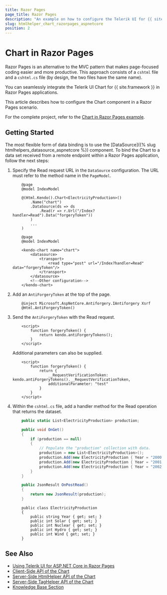 ```yaml
---
title: Razor Pages
page_title: Razor Pages
description: "An example on how to configure the Telerik UI for {{ site.framework }} Chart for remote binding in Razor Pages scenario."
slug: htmlhelper_chart_razorpages_aspnetcore
position: 2
---
```


# Chart in Razor Pages

Razor Pages is an alternative to the MVC pattern that makes page-focused coding easier and more productive. This approach consists of a `cshtml` file and a `cshtml.cs` file (by design, the two files have the same name). 

You can seamlessly integrate the Telerik UI Chart for {{ site.framework }} in Razor Pages applications.

This article describes how to configure the Chart component in a Razor Pages scenario.

For the complete project, refer to the [Chart in Razor Pages example](https://github.com/telerik/ui-for-aspnet-core-examples/blob/master/Telerik.Examples.RazorPages/Telerik.Examples.RazorPages/Pages/Chart/ChartRemoteBinding.cshtml).

## Getting Started

The most flexible form of data binding is to use the [DataSource]({% slug htmlhelpers_datasource_aspnetcore %}) component. To bind the Chart to a data set received from a remote endpoint within a Razor Pages application, follow the next steps:

1. Specify the Read request URL in the `DataSource` configuration. The URL must refer to the method name in the `PageModel`.

    ```HtmlHelper_Index.cshtml
        @page
        @model IndexModel

        @(Html.Kendo().Chart<ElectricityProduction>()
            .Name("chart")
            .DataSource(ds => ds
                .Read(r => r.Url("/Index?handler=Read").Data("forgeryToken"))
            )
            ...
        )
    ```
    ```TagHelper_Index.cshtml
        @page
        @model IndexModel

        <kendo-chart name="chart">
            <datasource>
                <transport>
                    <read type="post" url="/Index?handler=Read" data="forgeryToken"/>
                </transport>
            </datasource>
            <!--Other configuration-->
        </kendo-chart>
    ```

1. Add an `AntiForgeryToken` at the top of the page.

    ```
        @inject Microsoft.AspNetCore.Antiforgery.IAntiforgery Xsrf
        @Html.AntiForgeryToken()
    ```

1. Send the `AntiForgeryToken` with the Read request.

    ```
        <script>
            function forgeryToken() {
                return kendo.antiForgeryTokens();
            }
        </script>
    ```

    Additional parameters can also be supplied.

    ```
        <script>
            function forgeryToken() {
                return {
                    __RequestVerificationToken: kendo.antiForgeryTokens().__RequestVerificationToken,
                    additionalParameter: "test"
                }
            }
        </script>
    ```

1. Within the `cshtml.cs` file, add a handler method for the Read operation that returns the dataset.

    ```tab-Index.cshtml.cs
        public static List<ElectricityProduction> production;

        public void OnGet()
        {
            if (production == null)
            {
                // Populate the "production" collection with data.
                production = new List<ElectricityProduction>();
                production.Add(new ElectricityProduction { Year = "2000", Solar = 18, Nuclear = 31807, Hydro = 4727, Wind = 62206 });
                production.Add(new ElectricityProduction { Year = "2001", Solar = 24, Nuclear = 43864, Hydro = 6759, Wind = 63708 });
                production.Add(new ElectricityProduction { Year = "2002", Solar = 30, Nuclear = 26270, Hydro = 9342, Wind = 63016 });
            }
        }

        public JsonResult OnPostRead()
        {
            return new JsonResult(production);
        }
    ```
    ```tab-Model
        public class ElectricityProduction
        {
            public string Year { get; set; }
            public int Solar { get; set; }
            public int Nuclear { get; set; }
            public int Hydro { get; set; }
            public int Wind { get; set; }
        }
    ```
    
## See Also

* [Using Telerik UI for ASP.NET Core in Razor Pages](https://docs.telerik.com/aspnet-core/getting-started/razor-pages#using-telerik-ui-for-aspnet-core-in-razor-pages)
* [Client-Side API of the Chart](https://docs.telerik.com/kendo-ui/api/javascript/dataviz/ui/chart)
* [Server-Side HtmlHelper API of the Chart](/api/chart)
* [Server-Side TagHelper API of the Chart](/api/taghelpers/chart)
* [Knowledge Base Section](/knowledge-base)

